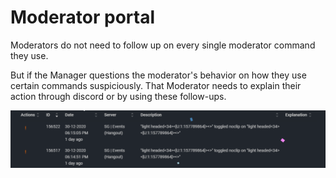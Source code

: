 # Moderator portal

Moderators do not need to follow up on every single moderator command they use.

But if the Manager questions the moderator's behavior on how they use certain commands suspiciously. That Moderator needs to explain their action through discord or by using these follow-ups.

![The Moderator portal in Moderator page](../.gitbook/assets/screenshot_9.png)



